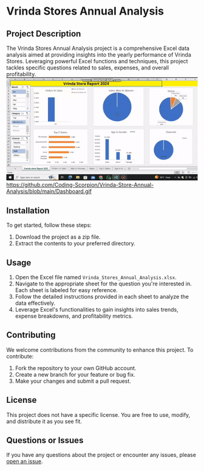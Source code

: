 
# Vrinda Stores Annual Analysis

## Project Description
The Vrinda Stores Annual Analysis project is a comprehensive Excel data analysis aimed at providing insights into the yearly performance of Vrinda Stores. Leveraging powerful Excel functions and techniques, this project tackles specific questions related to sales, expenses, and overall profitability.
![vrinda store Annual Analysis](./Dashboard.GIF)
https://github.com/Coding-Scorpion/Vrinda-Store-Annual-Analysis/blob/main/Dashboard.gif
## Installation
To get started, follow these steps:

1. Download the project as a zip file.
2. Extract the contents to your preferred directory.

## Usage
1. Open the Excel file named `Vrinda_Stores_Annual_Analysis.xlsx`.
2. Navigate to the appropriate sheet for the question you're interested in. Each sheet is labeled for easy reference.
3. Follow the detailed instructions provided in each sheet to analyze the data effectively.
4. Leverage Excel's functionalities to gain insights into sales trends, expense breakdowns, and profitability metrics.

## Contributing
We welcome contributions from the community to enhance this project. To contribute:

1. Fork the repository to your own GitHub account.
2. Create a new branch for your feature or bug fix.
3. Make your changes and submit a pull request.

## License
This project does not have a specific license. You are free to use, modify, and distribute it as you see fit.

## Questions or Issues
If you have any questions about the project or encounter any issues, please [open an issue](https://github.com/Coding-Scorpion/vrinda-stores-annual-analysis/issues).



